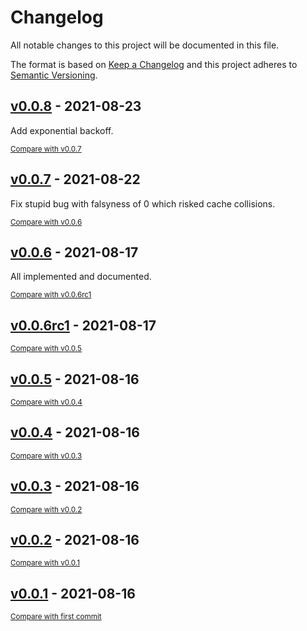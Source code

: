 # Changelog
All notable changes to this project will be documented in this file.

The format is based on [Keep a Changelog](http://keepachangelog.com/en/1.0.0/)
and this project adheres to [Semantic Versioning](http://semver.org/spec/v2.0.0.html).

<!-- insertion marker -->
## [v0.0.8](https://github.com/2e0byo/mars-mcd-helper/releases/tag/v0.0.8) - 2021-08-23
Add exponential backoff.

<small>[Compare with v0.0.7](https://github.com/2e0byo/mars-mcd-helper/compare/v0.0.7...v0.0.8)</small>

## [v0.0.7](https://github.com/2e0byo/mars-mcd-helper/releases/tag/v0.0.7) - 2021-08-22
Fix stupid bug with falsyness of 0 which risked cache collisions.

<small>[Compare with v0.0.6](https://github.com/2e0byo/mars-mcd-helper/compare/v0.0.6...v0.0.7)</small>
## [v0.0.6](https://github.com/2e0byo/mars-mcd-helper/releases/tag/v0.0.6) - 2021-08-17
All implemented and documented.

<small>[Compare with v0.0.6rc1](https://github.com/2e0byo/mars-mcd-helper/compare/v0.0.6rc1...v0.0.6)</small>

## [v0.0.6rc1](https://github.com/2e0byo/mars-mcd-helper/releases/tag/v0.0.6rc1) - 2021-08-17

<small>[Compare with v0.0.5](https://github.com/2e0byo/mars-mcd-helper/compare/v0.0.5...v0.0.6rc1)</small>

## [v0.0.5](https://github.com/2e0byo/mars-mcd-helper/releases/tag/v0.0.5) - 2021-08-16

<small>[Compare with v0.0.4](https://github.com/2e0byo/mars-mcd-helper/compare/v0.0.4...v0.0.5)</small>

## [v0.0.4](https://github.com/2e0byo/mars-mcd-helper/releases/tag/v0.0.4) - 2021-08-16

<small>[Compare with v0.0.3](https://github.com/2e0byo/mars-mcd-helper/compare/v0.0.3...v0.0.4)</small>

## [v0.0.3](https://github.com/2e0byo/mars-mcd-helper/releases/tag/v0.0.3) - 2021-08-16

<small>[Compare with v0.0.2](https://github.com/2e0byo/mars-mcd-helper/compare/v0.0.2...v0.0.3)</small>

## [v0.0.2](https://github.com/2e0byo/mars-mcd-helper/releases/tag/v0.0.2) - 2021-08-16

<small>[Compare with v0.0.1](https://github.com/2e0byo/mars-mcd-helper/compare/v0.0.1...v0.0.2)</small>

## [v0.0.1](https://github.com/2e0byo/mars-mcd-helper/releases/tag/v0.0.1) - 2021-08-16

<small>[Compare with first commit](https://github.com/2e0byo/mars-mcd-helper/compare/f964e97df75de77f68fe8746094ba6d22683b14f...v0.0.1)</small>
